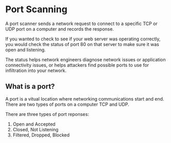 # Port Scanning

A port scanner sends a network request to connect to a specific TCP or UDP port on a computer and records the response.

If you wanted to check to see if your web server was operating correctly, you would check the status of port 80 on that server to make sure it was open and listening.

The status helps network engineers diagnose network issues or application connectivity issues, or helps attackers find possible ports to use for infiltration into your network.

## What is a port?
A port is a vitual location where networking communications start and end. There are two types of ports on a computer TCP and UDP.  

There are three types of port reponses:
1. Open and Accepted
2. Closed, Not Listening
3. Filtered, Dropped, Blocked